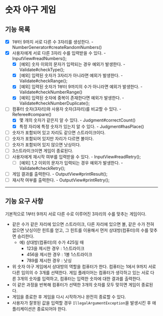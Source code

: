# 숫자 야구 게임

## 기능 목록
- [x] 1부터 9까지 서로 다른 수 3자리를 생성한다. - NumberGenerator#createRandomNumbers()
- [x] 사용자에게 서로 다른 3자리 수를 입력받을 수 있다. - InputView#readNumbers(); 
  - [x] [예외] 숫자 이외의 문자가 입력되는 경우 예외가 발생한다. - Validate#checkType();
  - [x] [예외] 입력된 숫자가 3자리가 아니라면 예외가 발생한다. - Validate#checkRange();
  - [x] [예외] 입력된 숫자가 1부터 9까지의 수가 아니라면 예외가 발생한다. - Validate#checkNumberRange()
  - [x] [예외] 입력된 숫자에 중복이 존재한다면 예외가 발생한다. - Validate#checkNumberDuplicate();
- [ ] 컴퓨터 숫자(3자리)와 사용자 숫자(3자리)를 비교할 수 있다. - Referee#compare()
  - [x] 몇 개의 숫자가 같은지 알 수 있다. - Judgment#correctCount()
  - [x] 특정 자리에 특정 숫자가 있는지 알 수 있다. - Judgment#hasPlace()
- [ ] 숫자가 포함되어 있고 자리도 같으면 스트라이크이다.
- [ ] 숫자가 포함되어 있지만 자리가 다르면 볼이다.
- [ ] 숫자가 포함되어 있지 않으면 낫싱이다.
- [ ] 3스트라이크이면 게임이 종료된다.
- [ ] 사용자에게 재시작 여부를 입력받을 수 있다. - InputView#readRetry();
  - [ ] [예외] 1,2 이외의 문자가 입력되는 경우 예외가 발생한다. - Validate#checkRetry();
- [ ] 게임 결과를 출력한다. - OutputView#printResult();
- [ ] 재시작 여부를 출력한다. - OutputView#printRetry();

---
## 기능 요구 사항
기본적으로 1부터 9까지 서로 다른 수로 이루어진 3자리의 수를 맞추는 게임이다.

- 같은 수가 같은 자리에 있으면 스트라이크, 다른 자리에 있으면 볼, 같은 수가 전혀 없으면 낫싱이란 힌트를 얻고, 그 힌트를 이용해서 먼저 상대방(컴퓨터)의 수를 맞추면 승리한다.
    - 예) 상대방(컴퓨터)의 수가 425일 때
        - 123을 제시한 경우 : 1스트라이크
        - 456을 제시한 경우 : 1볼 1스트라이크
        - 789를 제시한 경우 : 낫싱
- 위 숫자 야구 게임에서 상대방의 역할을 컴퓨터가 한다. 컴퓨터는 1에서 9까지 서로 다른 임의의 수 3개를 선택한다. 게임 플레이어는 컴퓨터가 생각하고 있는 서로 다른 3개의 숫자를 입력하고, 컴퓨터는 입력한 숫자에 대한
  결과를 출력한다.
- 이 같은 과정을 반복해 컴퓨터가 선택한 3개의 숫자를 모두 맞히면 게임이 종료된다.
- 게임을 종료한 후 게임을 다시 시작하거나 완전히 종료할 수 있다.
- 사용자가 잘못된 값을 입력할 경우 `IllegalArgumentException`을 발생시킨 후 애플리케이션은 종료되어야 한다.
